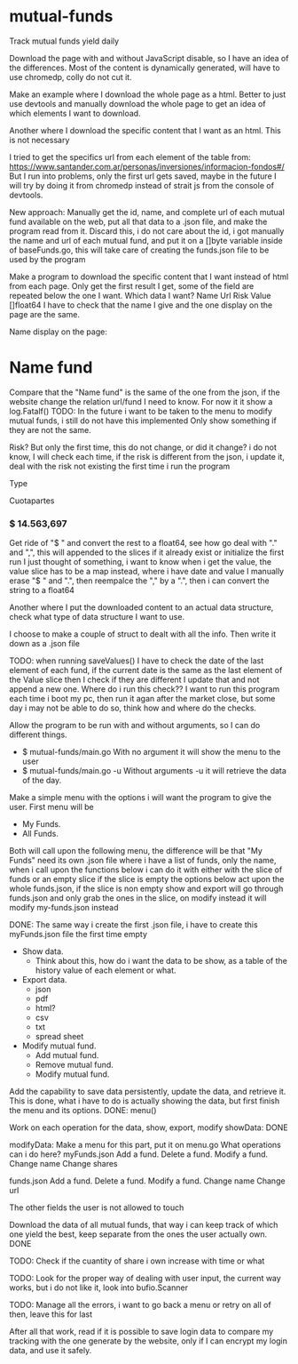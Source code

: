 # mutual-funds
Track mutual funds yield daily

Download the page with and without JavaScript disable, so I have an idea of the
differences.
Most of the content is dynamically generated, will have to use chromedp, colly do not cut it.

Make an example where I download the whole page as a html.
Better to just use devtools and manually download the whole page to get an idea
of which elements I want to download.

Another where I download the specific content that I want as an html.
This is not necessary

I tried to get the specifics url from each element of the table from:
https://www.santander.com.ar/personas/inversiones/informacion-fondos#/
But I run into problems, only the first url gets saved, maybe in the future I will try
by doing it from chromedp instead of strait js from the console of devtools.

New approach:
Manually get the id, name, and complete url of each mutual fund available on the web, 
put all that data to a .json file, and make the program read from it.
Discard this, i do not care about the id, i got manually the name and url of each
mutual fund, and put it on a []byte variable inside of baseFunds.go, this will take
care of creating the funds.json file to be used by the program

Make a program to download the specific content that I want instead of html from each page.
Only get the first result I get, some of the field are repeated below the one I want.
Which data I want?
Name
Url
Risk
Value []float64
I have to check that the name I give and the one display on the page are the same.

Name display on the page:

<h1
  data-testid="titleDetailDesktop"
  class="sc-aXZVg jbWCFw sc-dISpDn dlSiwb"
>
Name fund
</h1>

Compare that the "Name fund" is the same of the one from the json,
if the website change the relation url/fund I need to know.
For now it it show a log.Fatalf()
TODO: In the future i want to be taken to the menu to modify mutual funds, i still
do not have this implemented
Only show something if they are not the same.

Risk? But only the first time, this do not change, or did it change? i do not know,
I will check each time, if the risk is different from the json, i update it, deal
with the risk not existing the first time i run the program
<p
  data-testid="fundRiskDetailName"
  class="sc-aXZVg hLnzCR sc-gRtvSG bydNqC"
>
  Type
</p>

Cuotapartes
<h3
  data-testid="currentShareValueType"
  class="sc-aXZVg dMxiJX"
>
  $ 14.563,697
</h3>
Get ride of "$ " and convert the rest to a float64, see how go deal with "." and ",",
this will appended to the slices if it already exist or initialize the first run
I just thought of something, i want to know when i get the value, the value slice has to
be a map instead, where i have date and value
I manually erase "$ " and ".", then reempalce the "," by a ".", then i can convert
the string to a float64

Another where I put the downloaded content to an actual data structure, check
what type of data structure I want to use.

I choose to make a couple of struct to dealt with all the info.
Then write it down as a .json file

TODO: when running saveValues() I have to check the date of the last element
of each fund, if the current date is the same as the last element of the Value slice
then I check if they are different I update that and not append a new one.
Where do i run this check??
I want  to run this program each time i boot my pc, then run it agan after the
market close, but some day i may not be able to do so, think how and where do the
checks.

Allow the program to be run with and without arguments, so I can do different things.
+ $ mutual-funds/main.go
    With no argument it will show the menu to the user
+ $ mutual-funds/main.go -u
    Without arguments -u it will retrieve the data of the day.

Make a simple menu with the options i will want the program to give the user.
First menu will be

+ My Funds.
+ All Funds.

Both will call upon the following menu, the difference will be that "My Funds"
need its own .json file where i have a list of funds, only the name, when i call
upon the functions below i can do it with either with the slice of funds or an empty slice
if the slice is empty the options below act upon the whole funds.json, if the slice is
non empty show and export will go through funds.json and only grab the ones in the
slice, on modify instead it will modify my-funds.json instead

DONE: The same way i create the first .json file, i have to create this myFunds.json
file the first time empty

+ Show data.
  + Think about this, how do i want the data to be show, as a table of the
  history value of each element or what.
+ Export data.
  + json
  + pdf
  + html?
  + csv
  + txt
  + spread sheet
+ Modify mutual fund.
  + Add mutual fund.
  + Remove mutual fund.
  + Modify mutual fund.

Add the capability to save data persistently, update the data, and retrieve it.
This is done, what i have to do is actually showing the data, but first finish the menu
and its options.
DONE: menu()

Work on each operation for the data, show, export, modify
showData: DONE

modifyData:
Make a menu for this  part, put it on menu.go
  What operations can i do here?
  myFunds.json
    Add a fund.
    Delete a fund.
    Modify a fund.
      Change name
      Change shares

  funds.json
    Add a fund.
    Delete a fund.
    Modify a fund.
      Change name
      Change url

The other fields the user is not allowed to touch
      
Download the data of all mutual funds, that way i can keep track of which one yield
the best, keep separate from the ones the user actually own.
DONE


TODO: Check if the cuantity of share i own increase with time or what

TODO: Look for the proper way of dealing with user input, the current way works,
but i do not like it, look into bufio.Scanner

TODO: Manage all the errors, i want to go back a menu or retry on all of then,
leave this for last

After all that work, read if it is possible to save login data to compare my tracking
with the one generate by the website, only if I can encrypt my login data, and use it
safely.
